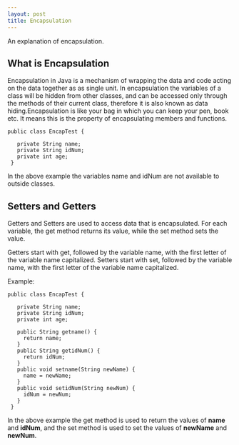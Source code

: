 ```yaml
---
layout: post
title: Encapsulation
---
```


An explanation of encapsulation.

## What is Encapsulation

Encapsulation in Java is a mechanism of wrapping the data and code acting on the data together as as single unit. In encapsulation the variables of a class will be hidden from other classes, and can be accessed only through the methods of their current class, therefore it is also known as data hiding.Encapsulation is like your bag in which you can keep your pen, book etc. It means this is the property of encapsulating members and functions.

```
public class EncapTest {

   private String name;
   private String idNum;
   private int age;
 }
 ```

 In the above example the variables name and idNum are not available to outside classes.

## Setters and Getters

Getters and Setters are used to access data that is encapsulated. For each variable, the get method returns its value, while the set method sets the value.

Getters start with get, followed by the variable name, with the first letter of the variable name capitalized.
Setters start with set, followed by the variable name, with the first letter of the variable name capitalized.

Example:

```
public class EncapTest {

   private String name;
   private String idNum;
   private int age;

   public String getname() {
     return name;
   }
   public String getidNum() {
     return idNum;
   }
   public void setname(String newName) {
     name = newName;
   }
   public void setidNum(String newNum) {
     idNum = newNum;
   }
 }
```

In the above example the get method is used to return the values of **name** and **idNum**, and the set method is used to set the values of **newName** and **newNum**.
